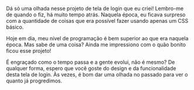 Dá só uma olhada nesse projeto de tela de login que eu criei! Lembro-me de quando o fiz, há muito tempo atrás. Naquela época, eu ficava surpreso com a quantidade de coisas que era possível fazer usando apenas um CSS básico.

Hoje em dia, meu nível de programação é bem superior ao que era naquela época. Mas sabe de uma coisa? Ainda me impressiono com o quão bonito ficou esse projeto!

É engraçado como o tempo passa e a gente evolui, não é mesmo? De qualquer forma, espero que você goste do design e da funcionalidade desta tela de login. Às vezes, é bom dar uma olhada no passado para ver o quanto já progredimos.
